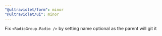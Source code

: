 ```yaml
---
"@ultraviolet/form": minor
"@ultraviolet/ui": minor
---
```


Fix `<RadioGroup.Radio />` by setting name optional as the parent will git it
